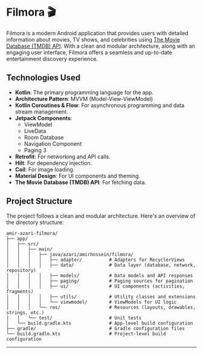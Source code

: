 # Filmora 🎬

Filmora is a modern Android application that provides users with detailed information about movies, TV shows, and celebrities using [The Movie Database (TMDB) API](https://developer.themoviedb.org/). With a clean and modular architecture, along with an engaging user interface, Filmora offers a seamless and up-to-date entertainment discovery experience.

## Technologies Used

- **Kotlin**: The primary programming language for the app.
- **Architecture Pattern**: MVVM (Model-View-ViewModel)
- **Kotlin Coroutines & Flow**: For asynchronous programming and data stream management.
- **Jetpack Components**:
    - ViewModel
    - LiveData
    - Room Database
    - Navigation Component
    - Paging 3
- **Retrofit**: For networking and API calls.
- **Hilt**: For dependency injection.
- **Coil**: For image loading.
- **Material Design**: For UI components and theming.
- **The Movie Database (TMDB) API**: For fetching data.

## Project Structure

The project follows a clean and modular architecture. Here's an overview of the directory structure:

```
amir-azari-filmora/
├── app/
│   ├── src/
│   │   ├── main/
│   │   │   ├── java/azari/amirhossein/filmora/
│   │   │   │   ├── adapter/          # Adapters for RecyclerViews
│   │   │   │   ├── data/             # Data layer (database, network, repository)
│   │   │   │   ├── models/           # Data models and API responses
│   │   │   │   ├── paging/           # Paging sources for pagination
│   │   │   │   ├── ui/               # UI components (activities, fragments)
│   │   │   │   ├── utils/            # Utility classes and extensions
│   │   │   │   └── viewmodel/        # ViewModels for UI logic
│   │   │   └── res/                  # Resources (layouts, drawables, strings, etc.)
│   │   └── test/                     # Unit tests
│   └── build.gradle.kts              # App-level build configuration
├── gradle/                           # Gradle configuration files
└── build.gradle.kts                  # Project-level build configuration
```

---
